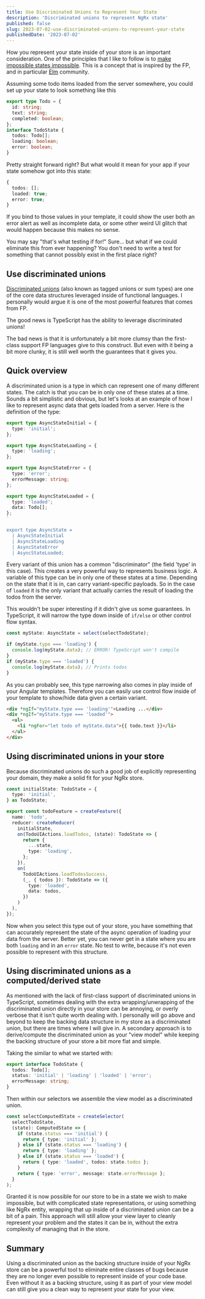 ```yaml
---
title: Use Discriminated Unions to Represent Your State
description: 'Discriminated unions to represent NgRx state'
published: false
slug: 2023-07-02-use-discriminated-unions-to-represent-your-state
publishedDate: '2023-07-02'
---
```


How you represent your state inside of your store is an important consideration. One of the principles that I like to follow is to [make impossible states impossible](https://www.youtube.com/watch?v=IcgmSRJHu_8). This is a concept that is inspired by the FP, and in particular [Elm](https://elm-lang.org) community.

Assuming some todo items loaded from the server somewhere, you could set up your state to look something like this

```typescript
export type Todo = {
  id: string;
  text: string;
  completed: boolean;
};
interface TodoState {
  todos: Todo[];
  loading: boolean;
  error: boolean;
}
```

Pretty straight forward right? But what would it mean for your app if your state somehow got into this state:

```typescript
{
  todos: [];
  loaded: true;
  error: true;
}
```

If you bind to those values in your template, it could show the user both an error alert as well as incomplete data, or some other weird UI glitch that would happen because this makes no sense.

You may say "that's what testing if for!" Sure... but what if we could eliminate this from ever happening? You don't need to write a test for something that cannot possibly exist in the first place right?

## Use discriminated unions

[Discriminated unions](https://en.wikipedia.org/wiki/Tagged_union) (also known as tagged unions or sum types) are one of the core data structures leveraged inside of functional languages. I personally would argue it is one of the most powerful features that comes from FP.

The good news is TypeScript has the ability to leverage discriminated unions!

The bad news is that it is unfortunately a bit more clumsy than the first-class support FP languages give to this construct. But even with it being a bit more clunky, it is still well worth the guarantees that it gives you.

## Quick overview

A discriminated union is a type in which can represent one of many different states. The catch is that you can be in only one of these states at a time. Sounds a bit simplistic and obvious, but let's looks at an example of how I like to represent async data that gets loaded from a server. Here is the definition of the type:

```typescript
export type AsyncStateInitial = {
  type: 'initial';
};

export type AsyncStateLoading = {
  type: 'loading';
};

export type AsyncStateError = {
  type: 'error';
  errorMessage: string;
};

export type AsyncStateLoaded = {
  type: 'loaded';
  data: Todo[];
};
`

export type AsyncState =
  | AsyncStateInitial
  | AsyncStateLoading
  | AsyncStateError
  | AsyncStateLoaded;

```

Every variant of this union has a common "discriminator" (the field 'type' in this case). This creates a very powerful way to represents business logic. A variable of this type can be in only one of these states at a time. Depending on the state that it is in, can carry variant-specific payloads. So in the case of `loaded` it is the only variant that actually carries the result of loading the todos from the server.

This wouldn't be super interesting if it didn't give us some guarantees. In TypeScript, it will narrow the type down inside of `if/else` or other control flow syntax.

```typescript
const myState: AsyncState = select(selectTodoState);

if (myState.type === 'loading') {
  console.log(myState.data); // ERROR! TypeScript won't compile
}
if (myState.type === 'loaded') {
  console.log(myState.data); // Prints todos
}
```

As you can probably see, this type narrowing also comes in play inside of your Angular templates. Therefore you can easily use control flow inside of your template to show/hide data given a certain variant.

```html
<div *ngIf="myState.type === 'loading'">Loading ...</div>
<div *ngIf="myState.type === 'loaded'">
  <ul>
    <li *ngFor="let todo of myState.data">{{ todo.text }}</li>
  </ul>
</div>
```

## Using discriminated unions in your store

Because discriminated unions do such a good job of explicitly representing your domain, they make a solid fit for your NgRx store.

```typescript
const initialState: TodoState = {
  type: 'initial',
} as TodoState;

export const todoFeature = createFeature({
  name: 'todo',
  reducer: createReducer(
    initialState,
    on(TodoUIActions.loadTodos, (state): TodoState => {
      return {
        ...state,
        type: 'loading',
      };
    }),
    on(
      TodoUIActions.loadTodosSuccess,
      (_, { todos }): TodoState => ({
        type: 'loaded',
        data: todos,
      })
    )
  ),
});
```

Now when you select this type out of your store, you have something that can accurately represent the state of the async operation of loading your data from the server. Better yet, you can never get in a state where you are both `loading` and in an `error` state. No test to write, because it's not even possible to represent with this structure.

## Using discriminated unions as a computed/derived state

As mentioned with the lack of first-class support of discriminated unions in TypeScript, sometimes dealing with the extra wrapping/unwrapping of the discriminated union directly in your store can be annoying, or overly verbose that it isn't quite worth dealing with. I personally will go above and beyond to keep the backing data structure in my store as a discriminated union, but there are times where I will give in. A secondary approach is to derive/compute the discriminated union as your "view model" while keeping the backing structure of your store a bit more flat and simple.

Taking the similar to what we started with:

```typescript
export interface TodoState {
  todos: Todo[];
  status: 'initial' | 'loading' | 'loaded' | 'error';
  errorMessage: string;
}
```

Then within our selectors we assemble the view model as a discriminated union.

```typescript
const selectComputedState = createSelector(
  selectTodoState,
  (state): ComputedState => {
    if (state.status === 'initial') {
      return { type: 'initial' };
    } else if (state.status === 'loading') {
      return { type: 'loading' };
    } else if (state.status === 'loaded') {
      return { type: 'loaded', todos: state.todos };
    }
    return { type: 'error', message: state.errorMessage };
  }
);
```

Granted it is now possible for our store to be in a state we wish to make impossible, but with complicated state representations, or using something like NgRx entity, wrapping that up inside of a discriminated union can be a bit of a pain. This approach will still allow your view layer to cleanly represent your problem and the states it can be in, without the extra complexity of managing that in the store.

## Summary

Using a discriminated union as the backing structure inside of your NgRx store can be a powerful tool to eliminate entire classes of bugs because they are no longer even possible to represent inside of your code base. Even without it as a backing structure, using it as part of your view model can still give you a clean way to represent your state for your view.
